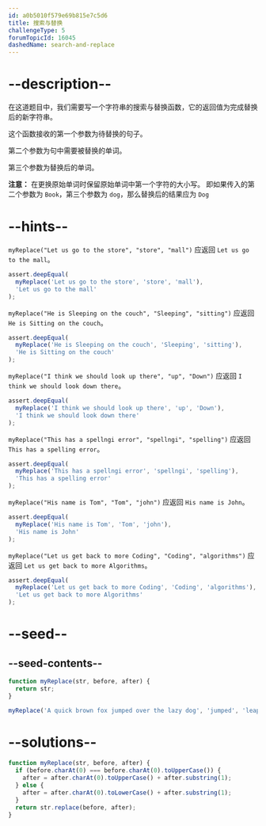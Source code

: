 ```yaml
---
id: a0b5010f579e69b815e7c5d6
title: 搜索与替换
challengeType: 5
forumTopicId: 16045
dashedName: search-and-replace
---
```


# --description--

在这道题目中，我们需要写一个字符串的搜索与替换函数，它的返回值为完成替换后的新字符串。

这个函数接收的第一个参数为待替换的句子。

第二个参数为句中需要被替换的单词。

第三个参数为替换后的单词。

**注意：** 在更换原始单词时保留原始单词中第一个字符的大小写。 即如果传入的第二个参数为 `Book`，第三个参数为 `dog`，那么替换后的结果应为 `Dog`

# --hints--

`myReplace("Let us go to the store", "store", "mall")` 应返回 `Let us go to the mall`。

```js
assert.deepEqual(
  myReplace('Let us go to the store', 'store', 'mall'),
  'Let us go to the mall'
);
```

`myReplace("He is Sleeping on the couch", "Sleeping", "sitting")` 应返回 `He is Sitting on the couch`。

```js
assert.deepEqual(
  myReplace('He is Sleeping on the couch', 'Sleeping', 'sitting'),
  'He is Sitting on the couch'
);
```

`myReplace("I think we should look up there", "up", "Down")` 应返回 `I think we should look down there`。

```js
assert.deepEqual(
  myReplace('I think we should look up there', 'up', 'Down'),
  'I think we should look down there'
);
```

`myReplace("This has a spellngi error", "spellngi", "spelling")` 应返回 `This has a spelling error`。

```js
assert.deepEqual(
  myReplace('This has a spellngi error', 'spellngi', 'spelling'),
  'This has a spelling error'
);
```

`myReplace("His name is Tom", "Tom", "john")` 应返回 `His name is John`。

```js
assert.deepEqual(
  myReplace('His name is Tom', 'Tom', 'john'),
  'His name is John'
);
```

`myReplace("Let us get back to more Coding", "Coding", "algorithms")` 应返回 `Let us get back to more Algorithms`。

```js
assert.deepEqual(
  myReplace('Let us get back to more Coding', 'Coding', 'algorithms'),
  'Let us get back to more Algorithms'
);
```

# --seed--

## --seed-contents--

```js
function myReplace(str, before, after) {
  return str;
}

myReplace('A quick brown fox jumped over the lazy dog', 'jumped', 'leaped');
```

# --solutions--

```js
function myReplace(str, before, after) {
  if (before.charAt(0) === before.charAt(0).toUpperCase()) {
    after = after.charAt(0).toUpperCase() + after.substring(1);
  } else {
    after = after.charAt(0).toLowerCase() + after.substring(1);
  }
  return str.replace(before, after);
}
```
